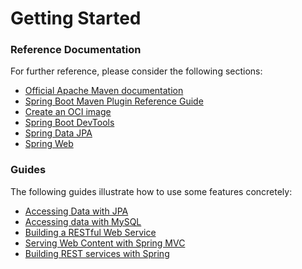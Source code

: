 # Getting Started

### Reference Documentation
For further reference, please consider the following sections:

* [Official Apache Maven documentation](https://maven.apache.org/guides/index.html)
* [Spring Boot Maven Plugin Reference Guide](https://docs.spring.io/spring-boot/docs/2.5.12/maven-plugin/reference/html/)
* [Create an OCI image](https://docs.spring.io/spring-boot/docs/2.5.12/maven-plugin/reference/html/#build-image)
* [Spring Boot DevTools](https://docs.spring.io/spring-boot/docs/2.5.12/reference/htmlsingle/#using-boot-devtools)
* [Spring Data JPA](https://docs.spring.io/spring-boot/docs/2.5.12/reference/htmlsingle/#boot-features-jpa-and-spring-data)
* [Spring Web](https://docs.spring.io/spring-boot/docs/2.5.12/reference/htmlsingle/#boot-features-developing-web-applications)

### Guides
The following guides illustrate how to use some features concretely:

* [Accessing Data with JPA](https://spring.io/guides/gs/accessing-data-jpa/)
* [Accessing data with MySQL](https://spring.io/guides/gs/accessing-data-mysql/)
* [Building a RESTful Web Service](https://spring.io/guides/gs/rest-service/)
* [Serving Web Content with Spring MVC](https://spring.io/guides/gs/serving-web-content/)
* [Building REST services with Spring](https://spring.io/guides/tutorials/bookmarks/)

